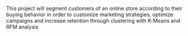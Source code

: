 This project will segment customers of an online store according to their buying behavior in order to customize marketing strategies, optimize campaigns and increase retention through clustering with K-Means and RFM analysis
